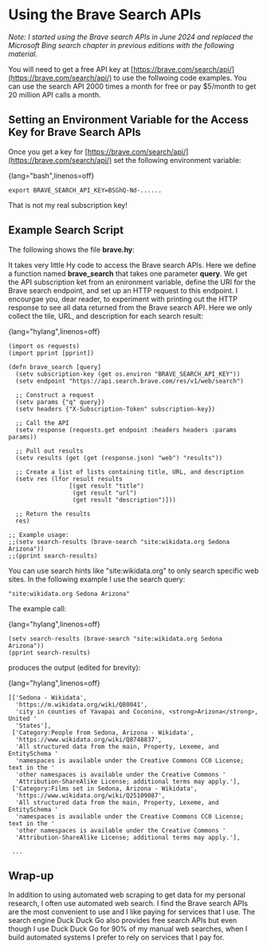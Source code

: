# Using the Brave Search APIs

*Note: I started using the Brave search APIs in June 2024 and replaced the Microsoft Bing search chapter in previous editions with the following material.*

You will need to get a free API key at [https://brave.com/search/api/](https://brave.com/search/api/) to use the follwoing code examples. You can use the search API 2000 times a month for free or pay $5/month to get 20 million API calls a month.


## Setting an Environment Variable for the Access Key for Brave Search APIs

Once you get a key for [https://brave.com/search/api/](https://brave.com/search/api/) set the following environment variable:

{lang="bash",linenos=off}
~~~~~~~~
export BRAVE_SEARCH_API_KEY=BSGhQ-Nd-......
~~~~~~~~


That is not my real subscription key!


## Example Search Script

The following shows the file **brave.hy**:

It takes very little Hy code to access the Brave search APIs. Here we define a function named **brave_search** that takes one parameter **query**. We get the API subscription ket from an enironment variable, define the URI for the Brave search endpoint, and set up an HTTP request to this endpoint. I encourgae you, dear reader, to experiment with printing out the HTTP response to see all data returned from the Brave search API. Here we only collect the tile, URL, and description for each search result:

{lang="hylang",linenos=off}
~~~~~~~~
(import os requests)
(import pprint [pprint])

(defn brave_search [query]
  (setv subscription-key (get os.environ "BRAVE_SEARCH_API_KEY"))
  (setv endpoint "https://api.search.brave.com/res/v1/web/search")

  ;; Construct a request
  (setv params {"q" query})
  (setv headers {"X-Subscription-Token" subscription-key})

  ;; Call the API
  (setv response (requests.get endpoint :headers headers :params params))

  ;; Pull out results
  (setv results (get (get (response.json) "web") "results"))

  ;; Create a list of lists containing title, URL, and description
  (setv res (lfor result results
                 [(get result "title")
                  (get result "url")
                  (get result "description")]))

  ;; Return the results
  res)

;; Example usage:
;;(setv search-results (brave-search "site:wikidata.org Sedona Arizona"))
;;(pprint search-results)
~~~~~~~~

You can use search hints like "site:wikidata.org" to only search specific web sites. In the following example I use the search query:

    "site:wikidata.org Sedona Arizona"
  
The example call:

{lang="hylang",linenos=off}
~~~~~~~~
(setv search-results (brave-search "site:wikidata.org Sedona Arizona"))
(pprint search-results)
~~~~~~~~

produces the output (edited for brevity):

{lang="hylang",linenos=off}
~~~~~~~~
[['Sedona - Wikidata',
  'https://m.wikidata.org/wiki/Q80041',
  'city in counties of Yavapai and Coconino, <strong>Arizona</strong>, United '
  'States'],
 ['Category:People from Sedona, Arizona - Wikidata',
  'https://www.wikidata.org/wiki/Q8748837',
  'All structured data from the main, Property, Lexeme, and EntitySchema '
  'namespaces is available under the Creative Commons CC0 License; text in the '
  'other namespaces is available under the Creative Commons '
  'Attribution-ShareAlike License; additional terms may apply.'],
 ['Category:Films set in Sedona, Arizona - Wikidata',
  'https://www.wikidata.org/wiki/Q25109087',
  'All structured data from the main, Property, Lexeme, and EntitySchema '
  'namespaces is available under the Creative Commons CC0 License; text in the '
  'other namespaces is available under the Creative Commons '
  'Attribution-ShareAlike License; additional terms may apply.'],

 ...
~~~~~~~~

## Wrap-up

In addition to using automated web scraping to get data for my personal research, I often use automated web search. I find the Brave search APIs are the most convenient to use and I like paying for services that I use. The search engine Duck Duck Go also provides free search APIs but even though I use Duck Duck Go for 90% of my manual web searches, when I build automated systems I prefer to rely on services that I pay for.